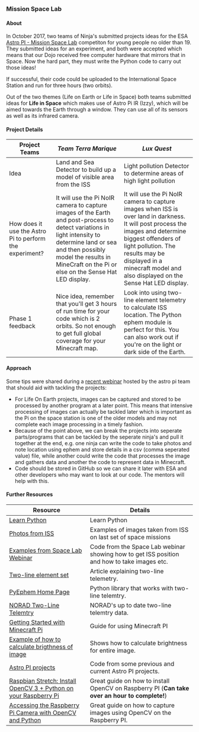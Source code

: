 ### Mission Space Lab

#### About

In October 2017, two teams of Ninja's submitted projects ideas for the ESA [Astrp PI - Mission Space Lab](https://astro-pi.org/missions/space-lab/) competiton for young people no older than 19. They submitted ideas for an experiment, and both were accepted which means that our Dojo received free computer hardware that mirrors that in Space. Now the hard part, they must write the Python code to carry out those ideas!

If successful, their code could be uploaded to the International Space Station and run for three hours (two orbits).

Out of the two themes (Life on Earth or Life in Space) both teams submitted ideas for **Life in Space** which makes use of Astro Pi IR (Izzy), which will be aimed towards the Earth through a window. They can use all of its sensors as well as its infrared camera.

#### Project Details

| Project Teams | *Team Terra Marique* | *Lux Quest* |
| --- | --- | --- |
| Idea          | Land and Sea Detector to build up a model of visible area from the ISS | Light pollution Detector to determine areas of high light pollution |
| How does it use the Astro Pi to perform the experiment? | It will use the Pi NoIR camera to capture images of the Earth and post-process to detect variations in light intensity to determine land or sea and then possibly model the results in MineCraft on the Pi or else on the Sense Hat LED display. | It will use the Pi NoIR camera to capture images when ISS is over land in darkness. It will post process the images and determine biggest offenders of light pollution. The results may be displayed in a minecraft model and also displayed on the Sense Hat LED display. |
| Phase 1 feedback | Nice idea, remember that you'll get 3 hours of run time for your code which is 2 orbits. So not enough to get full global coverage for your Minecraft map. | Look into using two-line element telemetry to calculate ISS location. The Python ephem module is perfect for this. You can also work out if you're on the light or dark side of the Earth. |

#### Approach

Some tips were shared during a [recent webinar](https://astro-pi.org/updates/mission-space-lab-training-webinar/) hosted by the astro pi team that should aid with tackling the projects:
* For Life On Earth projects, images can be captured and stored to be processed by another program at a later point. This means that intensive processing of images can actually be tackled later which is important as the Pi on the space station is one of the older models and may not complete each image processing in a timely fashion.
* Because of the point above, we can break the projects into seperate parts/programs that can be tackled by the seperate ninja's and pull it together at the end, e.g. one ninja can write the code to take photos and note location using ephem and store details in a csv (comma seperated value) file, while another could write the code that processes the image and gathers data and another the code to represent data in Minecraft.
* Code should be stored in GitHub so we can share it later with ESA and other developers who may want to look at our code. The mentors will help with this.

#### Further Resources

| Resource                                                                                   | Details                                                                                                |
|--------------------------------------------------------------------------------------------|--------------------------------------------------------------------------------------------------------|
| [Learn Python](python.md)                                                                  | Learn Python                                                                                           |
| [Photos from ISS](https://github.com/astro-pi/enviro-pi/tree/master/iss%20downloads)       | Examples of images taken from ISS on last set of space missions                                        |
| [Examples from Space Lab Webinar](https://github.com/coderdojo-banbridge/astro-pi-examples)| Code from the Space Lab webinar showing how to get ISS position and how to take images etc.              |
| [Two-line element set](https://en.wikipedia.org/wiki/Two-line_element_set)                 | Article explaining two-line telemetry. |
| [PyEphem Home Page](http://rhodesmill.org/pyephem/index.html)                              | Python library that works with two-line telemtry. |
| [NORAD Two-Line Telemtry](http://celestrak.com/NORAD/elements/stations.txt)                | NORAD's up to date two-line telemtry data. |
| [Getting Started with Minecraft Pi](https://projects.raspberrypi.org/en/projects/getting-started-with-minecraft-pi) | Guide for using Minecraft PI |
| [Example of how to calculate brigthness of image](https://gist.github.com/KramKroc/ea2c4aebd1db6ebd676d2b7b970b2ff4) | Shows how to calculate brightness for entire image. |
| [Astro PI projects](https://github.com/astro-pi) | Code from some previous and current Astro PI projects. |
| [Raspbian Stretch: Install OpenCV 3 + Python on your Raspberry Pi](https://www.pyimagesearch.com/2017/09/04/raspbian-stretch-install-opencv-3-python-on-your-raspberry-pi/) | Great guide on how to install OpenCV on Raspberry PI (**Can take over an hour to complete!**)
| [Accessing the Raspberry Pi Camera with OpenCV and Python](https://www.pyimagesearch.com/2015/03/30/accessing-the-raspberry-pi-camera-with-opencv-and-python/) | Great guide on how to capture images using OpenCV on the Raspberry PI. |
